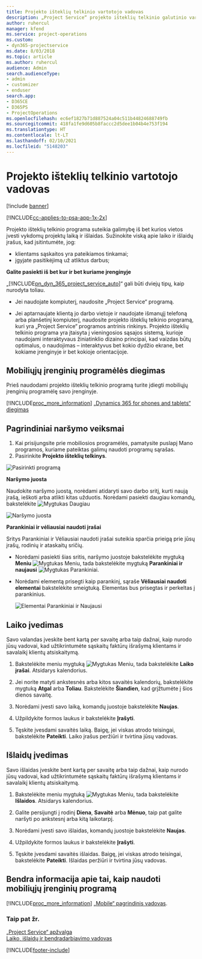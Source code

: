 ```yaml
---
title: Projekto išteklių telkinio vartotojo vadovas
description: „Project Service“ projekto išteklių telkinio galutinio vartotojo vadovas
author: ruhercul
manager: kfend
ms.service: project-operations
ms.custom:
- dyn365-projectservice
ms.date: 8/03/2018
ms.topic: article
ms.author: ruhercul
audience: Admin
search.audienceType:
- admin
- customizer
- enduser
search.app:
- D365CE
- D365PS
- ProjectOperations
ms.openlocfilehash: ec6ef1827b71d887524a04c511b44824688749fb
ms.sourcegitcommit: 418fa1fe9d605b8faccc2d5dee1b04b4e753f194
ms.translationtype: HT
ms.contentlocale: lt-LT
ms.lasthandoff: 02/10/2021
ms.locfileid: "5148203"
---
```

# <a name="user-guide-for-project-resource-hub"></a>Projekto išteklių telkinio vartotojo vadovas

[!include [banner](../includes/psa-now-project-operations.md)]

[!INCLUDE[cc-applies-to-psa-app-1x-2x](../includes/cc-applies-to-psa-app-1x-2x.md)]

Projekto išteklių telkinio programa suteikia galimybę iš bet kurios vietos įvesti vykdomų projektų laiką ir išlaidas. Sužinokite viską apie laiko ir išlaidų įrašus, kad įsitintumėte, jog:

- klientams sąskaitos yra pateikiamos tinkamai;
- įgyjate pasitikėjimą už atliktus darbus;

**Galite pasiekti iš bet kur ir bet kuriame įrenginyje**

„[!INCLUDE[pn_dyn_365_project_service_auto](../includes/pn-dyn-365-project-service-auto.md)]“ gali būti dviejų tipų, kaip nurodyta toliau. 

- Jei naudojate kompiuterį, naudosite „Project Service“ programą. 

- Jei aptarnaujate klientą jo darbo vietoje ir naudojate išmanųjį telefoną arba planšetinį kompiuterį, naudosite projekto išteklių telkinio programą, kuri yra „Project Service“ programos antrinis rinkinys. Projekto išteklių telkinio programa yra įtaisyta į vieningosios sąsajos sistemą, kurioje naudojami interaktyvaus žiniatinklio dizaino principai, kad vaizdas būtų optimalus, o naudojimas – interaktyvus bet kokio dydžio ekrane, bet kokiame įrenginyje ir bet kokioje orientacijoje. 


## <a name="install-the-mobile-app"></a>Mobiliųjų įrenginių programėlės diegimas
Prieš naudodami projekto išteklių telkinio programą turite įdiegti mobiliųjų įrenginių programėlę savo įrenginyje. 

[!INCLUDE[proc_more_information](../includes/proc-more-information.md)] [„Dynamics 365 for phones and tablets“ diegimas](https://docs.microsoft.com/dynamics365/mobile-app/install-dynamics-365-for-phones-and-tablets)

## <a name="basic-navigation"></a>Pagrindiniai naršymo veiksmai
1.  Kai prisijungsite prie mobiliosios programėlės, pamatysite puslapį Mano programos, kuriame pateiktas galimų naudoti programų sąrašas. 
2.  Pasirinkite **Projekto išteklių telkinys**.

![Pasirinkti programą](media/chooseApp_1.png "Pasirinkti programą")

**Naršymo juosta**

Naudokite naršymo juostą, norėdami atidaryti savo darbo sritį, kurti naują įrašą, ieškoti arba atlikti kitas užduotis. Norėdami pasiekti daugiau komandų, bakstelėkite ![Mygtukas Daugiau](media/MoreButton.png "Mygtukas Daugiau")

![Naršymo juosta](media/NavBar_2.png "Naršymo juosta")

**Parankiniai ir vėliausiai naudoti įrašai**

Sritys Parankiniai ir Vėliausiai naudoti įrašai suteikia sparčia prieigą prie jūsų įrašų, rodinių ir ataskaitų sričių. 

- Norėdami pasiekti šias sritis, naršymo juostoje bakstelėkite mygtuką **Meniu** ![Mygtukas Meniu](media/MenuButton.png "Mygtukas Meniu"), tada bakstelėkite mygtuką **Parankiniai ir naujausi** ![Mygtukas Parankiniai](media/FavButton.png "Mygtukas Parankiniai").

- Norėdami elementą prisegti kaip parankinį, sąraše **Vėliausiai naudoti elementai** bakstelėkite smeigtuką. Elementas bus prisegtas ir perkeltas į parankinius.

  ![Elementai Parankiniai ir Naujausi](media/Favs_3.png "Elementai Parankiniai ir Naujausi")
 
## <a name="enter-time"></a>Laiko įvedimas
Savo valandas įveskite bent kartą per savaitę arba taip dažnai, kaip nurodo jūsų vadovai, kad užtikrintumėte sąskaitų faktūrų išrašymą klientams ir savalaikį klientų atsiskaitymą.

1. Bakstelėkite meniu mygtuką ![Mygtukas Meniu](media/MenuButton.png "Mygtukas Meniu"), tada bakstelėkite **Laiko įrašai**. Atsidarys kalendorius.

2. Jei norite matyti ankstesnės arba kitos savaitės kalendorių, bakstelėkite mygtuką **Atgal** arba **Toliau**. Bakstelėkite **Šiandien**, kad grįžtumėte į šios dienos savaitę.

3. Norėdami įvesti savo laiką, komandų juostoje bakstelėkite **Naujas**. 

4. Užpildykite formos laukus ir bakstelėkite **Įrašyti**.

5. Tęskite įvesdami savaitės laiką. Baigę, jei viskas atrodo teisingai, bakstelėkite **Pateikti**. Laiko įrašus peržiūri ir tvirtina jūsų vadovas.

## <a name="enter-expenses"></a>Išlaidų įvedimas 
Savo išlaidas įveskite bent kartą per savaitę arba taip dažnai, kaip nurodo jūsų vadovai, kad užtikrintumėte sąskaitų faktūrų išrašymą klientams ir savalaikį klientų atsiskaitymą.

1. Bakstelėkite meniu mygtuką ![Mygtukas Meniu](media/MenuButton.png "Mygtukas Meniu"), tada bakstelėkite **Išlaidos**. Atsidarys kalendorius.

2. Galite persijungti į rodinį **Diena**, **Savaitė** arba **Mėnuo**, taip pat galite naršyti po ankstesnį arba kitą laikotarpį. 

3. Norėdami įvesti savo išlaidas, komandų juostoje bakstelėkite **Naujas**. 

4. Užpildykite formos laukus ir bakstelėkite **Įrašyti**.

5. Tęskite įvesdami savaitės išlaidas. Baigę, jei viskas atrodo teisingai, bakstelėkite **Pateikti**. Išlaidas peržiūri ir tvirtina jūsų vadovas.

## <a name="general-information-on-how-to-use-the-mobile-app"></a>Bendra informacija apie tai, kaip naudoti mobiliųjų įrenginių programą 
[!INCLUDE[proc_more_information](../includes/proc-more-information.md)] [„Mobile“ pagrindinis vadovas](https://docs.microsoft.com/dynamics365/mobile-app/dynamics-365-phones-tablets-users-guide).

### <a name="see-also"></a>Taip pat žr.  
 [„Project Service“ apžvalga](../psa/overview.md)   
 [Laiko, išlaidų ir bendradarbiavimo vadovas](../psa/time-expense-collaboration-guide.md)   
 


[!INCLUDE[footer-include](../includes/footer-banner.md)]
